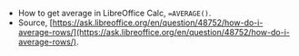 * How to get average in LibreOffice Calc, `=AVERAGE()`.
* Source, [https://ask.libreoffice.org/en/question/48752/how-do-i-average-rows/](https://ask.libreoffice.org/en/question/48752/how-do-i-average-rows/).